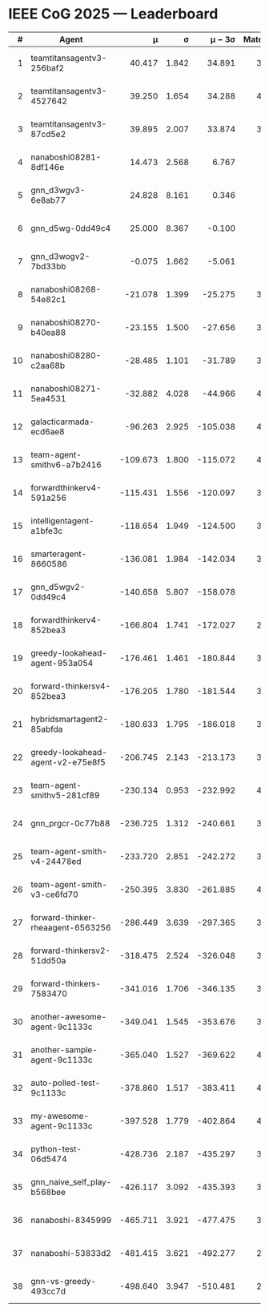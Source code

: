 # IEEE CoG 2025 — Leaderboard

| # | Agent | μ | σ | μ − 3σ | Matches | Updated |
|---:|---|---:|---:|---:|---:|---|
| 1 | teamtitansagentv3-256baf2 | 40.417 | 1.842 | 34.891 | 3920 | 2025-08-29 14:57 |
| 2 | teamtitansagentv3-4527642 | 39.250 | 1.654 | 34.288 | 4000 | 2025-08-29 14:57 |
| 3 | teamtitansagentv3-87cd5e2 | 39.895 | 2.007 | 33.874 | 3720 | 2025-08-29 14:57 |
| 4 | nanaboshi08281-8df146e | 14.473 | 2.568 | 6.767 | 146 | 2025-08-29 14:57 |
| 5 | gnn_d3wgv3-6e8ab77 | 24.828 | 8.161 | 0.346 | 118 | 2025-08-29 14:57 |
| 6 | gnn_d5wg-0dd49c4 | 25.000 | 8.367 | -0.100 | 80 | 2025-08-29 14:57 |
| 7 | gnn_d3wogv2-7bd33bb | -0.075 | 1.662 | -5.061 | 164 | 2025-08-29 14:57 |
| 8 | nanaboshi08268-54e82c1 | -21.078 | 1.399 | -25.275 | 3820 | 2025-08-29 14:57 |
| 9 | nanaboshi08270-b40ea88 | -23.155 | 1.500 | -27.656 | 3980 | 2025-08-29 14:57 |
| 10 | nanaboshi08280-c2aa68b | -28.485 | 1.101 | -31.789 | 3380 | 2025-08-29 14:57 |
| 11 | nanaboshi08271-5ea4531 | -32.882 | 4.028 | -44.966 | 4260 | 2025-08-29 14:57 |
| 12 | galacticarmada-ecd6ae8 | -96.263 | 2.925 | -105.038 | 4000 | 2025-08-29 14:57 |
| 13 | team-agent-smithv6-a7b2416 | -109.673 | 1.800 | -115.072 | 4080 | 2025-08-29 14:57 |
| 14 | forwardthinkerv4-591a256 | -115.431 | 1.556 | -120.097 | 3298 | 2025-08-29 14:57 |
| 15 | intelligentagent-a1bfe3c | -118.654 | 1.949 | -124.500 | 3609 | 2025-08-29 14:57 |
| 16 | smarteragent-8660586 | -136.081 | 1.984 | -142.034 | 3144 | 2025-08-29 14:57 |
| 17 | gnn_d5wgv2-0dd49c4 | -140.658 | 5.807 | -158.078 | 120 | 2025-08-29 14:57 |
| 18 | forwardthinkerv4-852bea3 | -166.804 | 1.741 | -172.027 | 2879 | 2025-08-29 14:57 |
| 19 | greedy-lookahead-agent-953a054 | -176.461 | 1.461 | -180.844 | 3594 | 2025-08-29 14:57 |
| 20 | forward-thinkersv4-852bea3 | -176.205 | 1.780 | -181.544 | 3037 | 2025-08-29 14:57 |
| 21 | hybridsmartagent2-85abfda | -180.633 | 1.795 | -186.018 | 3465 | 2025-08-29 14:57 |
| 22 | greedy-lookahead-agent-v2-e75e8f5 | -206.745 | 2.143 | -213.173 | 3706 | 2025-08-29 14:57 |
| 23 | team-agent-smithv5-281cf89 | -230.134 | 0.953 | -232.992 | 4020 | 2025-08-29 14:57 |
| 24 | gnn_prgcr-0c77b88 | -236.725 | 1.312 | -240.661 | 3690 | 2025-08-29 14:57 |
| 25 | team-agent-smith-v4-24478ed | -233.720 | 2.851 | -242.272 | 3598 | 2025-08-29 14:57 |
| 26 | team-agent-smith-v3-ce6fd70 | -250.395 | 3.830 | -261.885 | 4358 | 2025-08-29 14:57 |
| 27 | forward-thinker-rheaagent-6563256 | -286.449 | 3.639 | -297.365 | 3342 | 2025-08-29 14:57 |
| 28 | forward-thinkersv2-51dd50a | -318.475 | 2.524 | -326.048 | 3722 | 2025-08-29 14:57 |
| 29 | forward-thinkers-7583470 | -341.016 | 1.706 | -346.135 | 3840 | 2025-08-29 14:57 |
| 30 | another-awesome-agent-9c1133c | -349.041 | 1.545 | -353.676 | 3520 | 2025-08-29 14:57 |
| 31 | another-sample-agent-9c1133c | -365.040 | 1.527 | -369.622 | 4140 | 2025-08-29 14:57 |
| 32 | auto-polled-test-9c1133c | -378.860 | 1.517 | -383.411 | 4180 | 2025-08-29 14:57 |
| 33 | my-awesome-agent-9c1133c | -397.528 | 1.779 | -402.864 | 4100 | 2025-08-29 14:57 |
| 34 | python-test-06d5474 | -428.736 | 2.187 | -435.297 | 3350 | 2025-08-29 14:57 |
| 35 | gnn_naive_self_play-b568bee | -426.117 | 3.092 | -435.393 | 3360 | 2025-08-29 14:57 |
| 36 | nanaboshi-8345999 | -465.711 | 3.921 | -477.475 | 3160 | 2025-08-29 14:57 |
| 37 | nanaboshi-53833d2 | -481.415 | 3.621 | -492.277 | 2900 | 2025-08-29 14:57 |
| 38 | gnn-vs-greedy-493cc7d | -498.640 | 3.947 | -510.481 | 2980 | 2025-08-29 14:57 |
